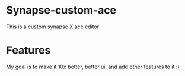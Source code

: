 # Synapse-custom-ace
This is a custom synapse X ace editor


# Features
My goal is to make it 10x better, better ui, and add other features to it :)
